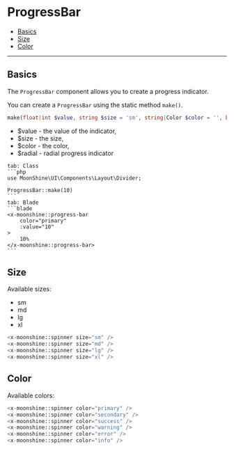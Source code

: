 # ProgressBar

- [Basics](#basics)
- [Size](#size)
- [Color](#color)

---

<a name="basics"></a>
## Basics

The `ProgressBar` component allows you to create a progress indicator.

You can create a `ProgressBar` using the static method `make()`.

```php
make(float|int $value, string $size = 'sm', string|Color $color = '', bool $radial = false,)
```

 - $value - the value of the indicator,
 - $size - the size,
 - $color - the color,
 - $radial - radial progress indicator

~~~tabs
tab: Class
```php
use MoonShine\UI\Components\Layout\Divider;

ProgressBar::make(10)
```
tab: Blade
```blade
<x-moonshine::progress-bar
    color="primary"
    :value="10"
>
    10%
</x-moonshine::progress-bar>
```
~~~

<a name="size"></a>
## Size

Available sizes:

- sm
- md
- lg
- xl

```php
<x-moonshine::spinner size="sm" />
<x-moonshine::spinner size="md" />
<x-moonshine::spinner size="lg" />
<x-moonshine::spinner size="xl" />
```

<a name="color"></a>
## Color

Available colors:

```php
<x-moonshine::spinner color="primary" />
<x-moonshine::spinner color="secondary" />
<x-moonshine::spinner color="success" />
<x-moonshine::spinner color="warning" />
<x-moonshine::spinner color="error" />
<x-moonshine::spinner color="info" />
```
